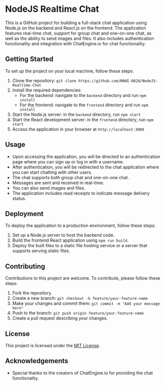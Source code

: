 # NodeJS Realtime Chat

This is a GitHub project for building a full-stack chat application using Node.js on the backend and React.js on the frontend. The application features real-time chat, support for group chat and one-on-one chat, as well as the ability to send images and files. It also includes authentication functionality and integration with ChatEngine.io for chat functionality.



## Getting Started

To set up the project on your local machine, follow these steps:

1. Clone the repository: `git clone https://github.com/MAHI-0828/NodeJS-Realtime-Chat`
2. Install the required dependencies:
   - For the backend: navigate to the `backend` directory and run `npm install`
   - For the frontend: navigate to the `frontend` directory and run `npm install`
3. Start the Node.js server: in the `backend` directory, run `npm start`
4. Start the React development server: in the `frontend` directory, run `npm start`
5. Access the application in your browser at `http://localhost:3000`

## Usage

- Upon accessing the application, you will be directed to an authentication page where you can sign up or log in with a username.
- After authentication, you will be redirected to the chat application where you can start chatting with other users.
- The chat supports both group chat and one-on-one chat.
- Messages are sent and received in real-time.
- You can also send images and files.
- The application includes read receipts to indicate message delivery status.

## Deployment

To deploy the application to a production environment, follow these steps:

1. Set up a Node.js server to host the backend code.
2. Build the frontend React application using `npm run build`.
3. Deploy the built files to a static file hosting service or a server that supports serving static files.

## Contributing

Contributions to this project are welcome. To contribute, please follow these steps:

1. Fork the repository.
2. Create a new branch: `git checkout -b feature/your-feature-name`
3. Make your changes and commit them: `git commit -m "Add your message here"`
4. Push to the branch: `git push origin feature/your-feature-name`
5. Create a pull request describing your changes.

## License

This project is licensed under the [MIT License](https://opensource.org/licenses/MIT).

## Acknowledgements
- Special thanks to the creators of ChatEngine.io for providing the chat functionality.
